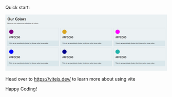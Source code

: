 

Quick start:

![Alt text](<Screenshot 2023-12-09 210825.png>)

Head over to https://vitejs.dev/ to learn more about using vite



Happy Coding!
